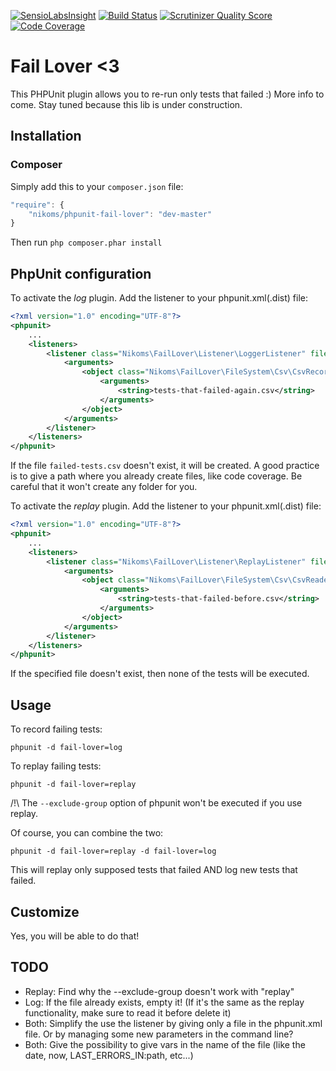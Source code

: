 [![SensioLabsInsight](https://insight.sensiolabs.com/projects/8470b809-e2e4-4a39-b96e-2001fa92f0b2/mini.png)](https://insight.sensiolabs.com/projects/8470b809-e2e4-4a39-b96e-2001fa92f0b2)
[![Build Status](https://api.travis-ci.org/Nikoms/phpunit-fail-lover.png)](https://api.travis-ci.org/Nikoms/phpunit-fail-lover)
[![Scrutinizer Quality Score](https://scrutinizer-ci.com/g/Nikoms/phpunit-fail-lover/badges/quality-score.png)](https://scrutinizer-ci.com/g/Nikoms/phpunit-fail-lover/)
[![Code Coverage](https://scrutinizer-ci.com/g/Nikoms/phpunit-fail-lover/badges/coverage.png)](https://scrutinizer-ci.com/g/Nikoms/phpunit-fail-lover/)


Fail Lover <3
==============

This PHPUnit plugin allows you to re-run only tests that failed :) More info to come. Stay tuned because this lib is under construction.

Installation
--------------

### Composer ###
Simply add this to your `composer.json` file:
```js
"require": {
    "nikoms/phpunit-fail-lover": "dev-master"
}
```

Then run `php composer.phar install`

PhpUnit configuration
---------------------
To activate the *log* plugin. Add the listener to your phpunit.xml(.dist) file:

```xml
<?xml version="1.0" encoding="UTF-8"?>
<phpunit>
    ...
    <listeners>
        <listener class="Nikoms\FailLover\Listener\LoggerListener" file="vendor/nikoms/phpunit-fail-lover/src/Listener/LoggerListener.php">
            <arguments>
                <object class="Nikoms\FailLover\FileSystem\Csv\CsvRecorder">
                    <arguments>
                        <string>tests-that-failed-again.csv</string>
                    </arguments>
                </object>
            </arguments>
        </listener>
    </listeners>
</phpunit>
```

If the file `failed-tests.csv` doesn't exist, it will be created. A good practice is to give a path where you already create files, like code coverage. Be careful that it won't create any folder for you.


To activate the *replay* plugin. Add the listener to your phpunit.xml(.dist) file:

```xml
<?xml version="1.0" encoding="UTF-8"?>
<phpunit>
    ...
    <listeners>
        <listener class="Nikoms\FailLover\Listener\ReplayListener" file="src/Listener/ReplayListener.php">
            <arguments>
                <object class="Nikoms\FailLover\FileSystem\Csv\CsvReader">
                    <arguments>
                        <string>tests-that-failed-before.csv</string>
                    </arguments>
                </object>
            </arguments>
        </listener>
    </listeners>
</phpunit>
```

If the specified file doesn't exist, then none of the tests will be executed.

Usage
-----

To record failing tests:

`phpunit -d fail-lover=log`


To replay failing tests:

`phpunit -d fail-lover=replay`

/!\ The `--exclude-group` option of phpunit won't be executed if you use replay.

Of course, you can combine the two:

`phpunit -d fail-lover=replay -d fail-lover=log`

This will replay only supposed tests that failed AND log new tests that failed.

Customize
---------

Yes, you will be able to do that!


TODO
----

* Replay: Find why the --exclude-group doesn't work with "replay"
* Log: If the file already exists, empty it! (If it's the same as the replay functionality, make sure to read it before delete it)
* Both: Simplify the use the listener by giving only a file in the phpunit.xml file. Or by managing some new parameters in the command line?
* Both: Give the possibility to give vars in the name of the file (like the date, now, LAST_ERRORS_IN:path, etc...)
